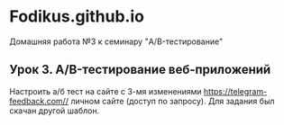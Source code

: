 # Fodikus.github.io
Домашняя работа №3 к семинару "A/B-тестирование"

## Урок 3. A/B-тестирование веб-приложений
Настроить а/б тест на сайте с 3-мя изменениями https://telegram-feedback.com// личном сайте (доступ по запросу).
Для задания был скачан другой шаблон.

